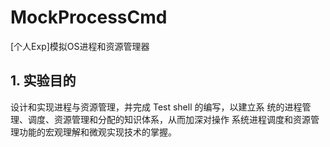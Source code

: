 # MockProcessCmd
[个人Exp]模拟OS进程和资源管理器

## 1. 实验目的 
设计和实现进程与资源管理，并完成 Test shell 的编写，以建立系
统的进程管理、调度、资源管理和分配的知识体系，从而加深对操作
系统进程调度和资源管理功能的宏观理解和微观实现技术的掌握。 
